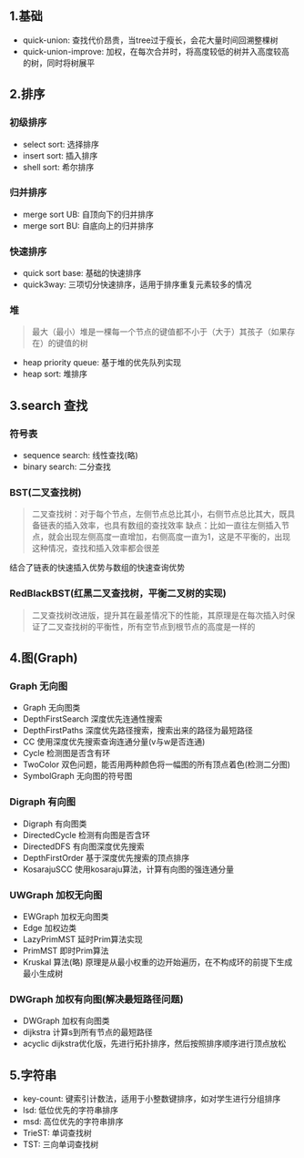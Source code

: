 ## 1.基础
* quick-union: 查找代价昂贵，当tree过于瘦长，会花大量时间回溯整棵树
* quick-union-improve: 加权，在每次合并时，将高度较低的树并入高度较高的树，同时将树展平

## 2.排序

### 初级排序
* select sort: 选择排序
* insert sort: 插入排序
* shell sort: 希尔排序

### 归并排序
* merge sort UB: 自顶向下的归并排序
* merge sort BU: 自底向上的归并排序

### 快速排序
* quick sort base: 基础的快速排序
* quick3way: 三项切分快速排序，适用于排序重复元素较多的情况

### 堆
> 最大（最小）堆是一棵每一个节点的键值都不小于（大于）其孩子（如果存在）的键值的树

* heap priority queue: 基于堆的优先队列实现
* heap sort: 堆排序

## 3.search 查找

### 符号表
* sequence search: 线性查找(略)
* binary search: 二分查找

### BST(二叉查找树)
> 二叉查找树：对于每个节点，左侧节点总比其小，右侧节点总比其大，既具备链表的插入效率，也具有数组的查找效率
> 缺点：比如一直往左侧插入节点，就会出现左侧高度一直增加，右侧高度一直为1，这是不平衡的，出现这种情况，查找和插入效率都会很差

结合了链表的快速插入优势与数组的快速查询优势

### RedBlackBST(红黑二叉查找树，平衡二叉树的实现)
> 二叉查找树改进版，提升其在最差情况下的性能，其原理是在每次插入时保证了二叉查找树的平衡性，所有空节点到根节点的高度是一样的

## 4.图(Graph)

### Graph 无向图
* Graph 无向图类
* DepthFirstSearch 深度优先连通性搜索
* DepthFirstPaths 深度优先路径搜索，搜索出来的路径为最短路径
* CC 使用深度优先搜索查询连通分量(v与w是否连通)
* Cycle 检测图是否含有环
* TwoColor 双色问题，能否用两种颜色将一幅图的所有顶点着色(检测二分图)
* SymbolGraph 无向图的符号图

### Digraph 有向图
* Digraph 有向图类
* DirectedCycle 检测有向图是否含环
* DirectedDFS 有向图深度优先搜索
* DepthFirstOrder 基于深度优先搜索的顶点排序
* KosarajuSCC 使用kosaraju算法，计算有向图的强连通分量

### UWGraph 加权无向图

* EWGraph 加权无向图类
* Edge 加权边类
* LazyPrimMST 延时Prim算法实现
* PrimMST 即时Prim算法
* Kruskal 算法(略) 原理是从最小权重的边开始遍历，在不构成环的前提下生成最小生成树

### DWGraph 加权有向图(解决最短路径问题)
* DWGraph 加权有向图类
* dijkstra 计算s到所有节点的最短路径
* acyclic dijkstra优化版，先进行拓扑排序，然后按照排序顺序进行顶点放松

## 5.字符串
* key-count: 键索引计数法，适用于小整数键排序，如对学生进行分组排序
* lsd: 低位优先的字符串排序
* msd: 高位优先的字符串排序
* TrieST: 单词查找树
* TST: 三向单词查找树